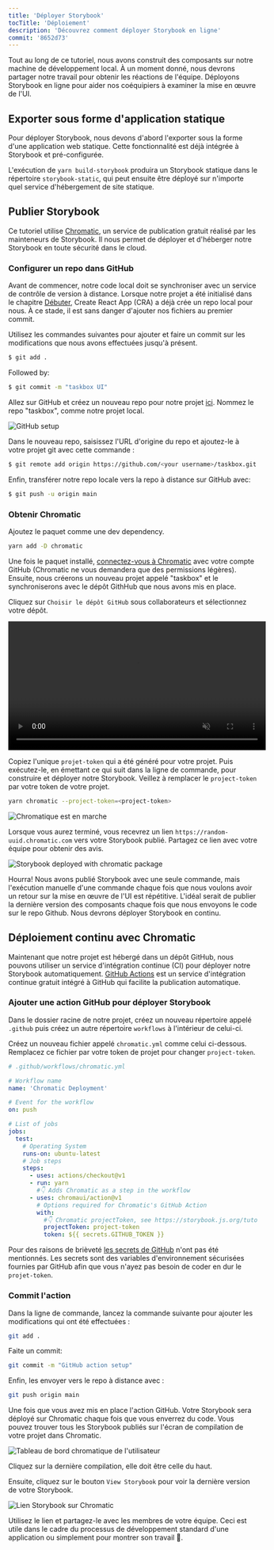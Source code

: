 ```yaml
---
title: 'Déployer Storybook'
tocTitle: 'Déploiement'
description: 'Découvrez comment déployer Storybook en ligne'
commit: '8652d73'
---
```


Tout au long de ce tutoriel, nous avons construit des composants sur notre machine de développement local. À un moment donné, nous devrons partager notre travail pour obtenir les réactions de l'équipe. Déployons Storybook en ligne pour aider nos coéquipiers à examiner la mise en œuvre de l'UI.

## Exporter sous forme d'application statique

Pour déployer Storybook, nous devons d'abord l'exporter sous la forme d'une application web statique. Cette fonctionnalité est déjà intégrée à Storybook et pré-configurée.

L'exécution de `yarn build-storybook` produira un Storybook statique dans le répertoire `storybook-static`, qui peut ensuite être déployé sur n'importe quel service d'hébergement de site statique.

## Publier Storybook

Ce tutoriel utilise <a href="https://www.chromatic.com/">Chromatic</a>, un service de publication gratuit réalisé par les mainteneurs de Storybook. Il nous permet de déployer et d'héberger notre Storybook en toute sécurité dans le cloud.

### Configurer un repo dans GitHub

Avant de commencer, notre code local doit se synchroniser avec un service de contrôle de version à distance. Lorsque notre projet a été initialisé dans le chapitre [Débuter](/intro-to-storybook/react/fr/get-started/), Create React App (CRA) a déjà crée un repo local pour nous. À ce stade, il est sans danger d'ajouter nos fichiers au premier commit.

Utilisez les commandes suivantes pour ajouter et faire un commit sur les modifications que nous avons effectuées jusqu'à présent.

```bash
$ git add .
```

Followed by:

```bash
$ git commit -m "taskbox UI"
```

Allez sur GitHub et créez un nouveau repo pour notre projet [ici](https://github.com/new). Nommez le repo "taskbox", comme notre projet local.

![GitHub setup](/intro-to-storybook/github-create-taskbox.png)

Dans le nouveau repo, saisissez l'URL d'origine du repo et ajoutez-le à votre projet git avec cette commande :

```bash
$ git remote add origin https://github.com/<your username>/taskbox.git
```

Enfin, transférer notre repo locale vers la repo à distance sur GitHub avec:

```bash
$ git push -u origin main
```

### Obtenir Chromatic

Ajoutez le paquet comme une dev dependency.

```bash
yarn add -D chromatic
```

Une fois le paquet installé, [connectez-vous à Chromatic](https://www.chromatic.com/start) avec votre compte GitHub (Chromatic ne vous demandera que des permissions légères). Ensuite, nous créerons un nouveau projet appelé "taskbox" et le synchroniserons avec le dépôt GithHub que nous avons mis en place.

Cliquez sur `Choisir le dépôt GitHub` sous collaborateurs et sélectionnez votre dépôt.

<video autoPlay muted playsInline loop style="width:520px; margin: 0 auto;">
  <source
    src="/intro-to-storybook/chromatic-setup-learnstorybook.mp4"
    type="video/mp4"
  />
</video>

Copiez l'unique `projet-token` qui a été généré pour votre projet. Puis exécutez-le, en émettant ce qui suit dans la ligne de commande, pour construire et déployer notre Storybook. Veillez à remplacer le `project-token` par votre token de votre projet.

```bash
yarn chromatic --project-token=<project-token>
```

![Chromatique est en marche](/intro-to-storybook/chromatic-manual-storybook-console-log.png)

Lorsque vous aurez terminé, vous recevrez un lien `https://random-uuid.chromatic.com` vers votre Storybook publié. Partagez ce lien avec votre équipe pour obtenir des avis.

![Storybook deployed with chromatic package](/intro-to-storybook/chromatic-manual-storybook-deploy-6-0.png)

Hourra! Nous avons publié Storybook avec une seule commande, mais l'exécution manuelle d'une commande chaque fois que nous voulons avoir un retour sur la mise en œuvre de l'UI est répétitive. L'idéal serait de publier la dernière version des composants chaque fois que nous envoyons le code sur le repo Github. Nous devrons déployer Storybook en continu.

## Déploiement continu avec Chromatic

Maintenant que notre projet est hébergé dans un dépôt GitHub, nous pouvons utiliser un service d'intégration continue (CI) pour déployer notre Storybook automatiquement. [GitHub Actions](https://github.com/features/actions) est un service d'intégration continue gratuit intégré à GitHub qui facilite la publication automatique.

### Ajouter une action GitHub pour déployer Storybook

Dans le dossier racine de notre projet, créez un nouveau répertoire appelé `.github` puis créez un autre répertoire `workflows` à l'intérieur de celui-ci.

Créez un nouveau fichier appelé `chromatic.yml` comme celui ci-dessous. Remplacez ce fichier par votre token de projet pour changer `project-token`.

```yaml
# .github/workflows/chromatic.yml

# Workflow name
name: 'Chromatic Deployment'

# Event for the workflow
on: push

# List of jobs
jobs:
  test:
    # Operating System
    runs-on: ubuntu-latest
    # Job steps
    steps:
      - uses: actions/checkout@v1
      - run: yarn
        #👇 Adds Chromatic as a step in the workflow
      - uses: chromaui/action@v1
        # Options required for Chromatic's GitHub Action
        with:
          #👇 Chromatic projectToken, see https://storybook.js.org/tutorials/intro-to-storybook/react/en/deploy/ to obtain it
          projectToken: project-token
          token: ${{ secrets.GITHUB_TOKEN }}
```

<div class="aside"><p>Pour des raisons de brièveté <a href="https://help.github.com/en/actions/configuring-and-managing-workflows/creating-and-storing-encrypted-secrets">les secrets de GitHub</a> n'ont pas été mentionnés. Les secrets sont des variables d'environnement sécurisées fournies par GitHub afin que vous n'ayez pas besoin de coder en dur le <code>projet-token</code>.</p></div>

### Commit l'action

Dans la ligne de commande, lancez la commande suivante pour ajouter les modifications qui ont été effectuées :

```bash
git add .
```

Faite un commit:

```bash
git commit -m "GitHub action setup"
```

Enfin, les envoyer vers le repo à distance avec :

```bash
git push origin main
```

Une fois que vous avez mis en place l'action GitHub. Votre Storybook sera déployé sur Chromatic chaque fois que vous enverrez du code. Vous pouvez trouver tous les Storybook publiés sur l'écran de compilation de votre projet dans Chromatic.

![Tableau de bord chromatique de l'utilisateur](/intro-to-storybook/chromatic-user-dashboard.png)

Cliquez sur la dernière compilation, elle doit être celle du haut.

Ensuite, cliquez sur le bouton `View Storybook` pour voir la dernière version de votre Storybook.

![Lien Storybook sur Chromatic](/intro-to-storybook/chromatic-build-storybook-link.png)

Utilisez le lien et partagez-le avec les membres de votre équipe. Ceci est utile dans le cadre du processus de développement standard d'une application ou simplement pour montrer son travail 💅.
